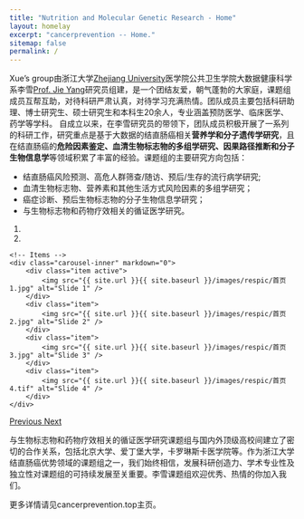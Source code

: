 ```yaml
---
title: "Nutrition and Molecular Genetic Research - Home"
layout: homelay
excerpt: "cancerprevention -- Home."
sitemap: false
permalink: /
---
```


Xue’s group由浙江大学[Zhejiang University](https://www.zju.edu.cn/english/)医学院公共卫生学院大数据健康科学系李雪[Prof. Jie Yang](https://ylab.top/jieyang/)研究员组建，是一个团结友爱，朝气蓬勃的大家庭，课题组成员互帮互助，对待科研严肃认真，对待学习充满热情。团队成员主要包括科研助理、博士研究生、硕士研究生和本科生20余人，专业涵盖预防医学、临床医学、药学等学科。
自成立以来，在李雪研究员的带领下，团队成员积极开展了一系列的科研工作，研究重点是基于大数据的结直肠癌相关**营养学和分子遗传学研究**，且在结直肠癌的**危险因素鉴定、血清生物标志物的多组学研究、因果路径推断和分子生物信息学**等领域积累了丰富的经验。课题组的主要研究方向包括： 

* 结直肠癌风险预测、高危人群筛查/随访、预后/生存的流行病学研究; 
* 血清生物标志物、营养素和其他生活方式风险因素的多组学研究；
* 癌症诊断、预后生物标志物的分子生物信息学研究；
* 与生物标志物和药物疗效相关的循证医学研究。

<div markdown="0" id="carousel" class="carousel slide" data-ride="carousel" data-interval="4000" data-pause="hover" >
    <!-- Menu -->
    <ol class="carousel-indicators">
        <li data-target="#carousel" data-slide-to="0" class="active"></li>
        <li data-target="#carousel" data-slide-to="1"></li>
        <!-- <li data-target="#carousel" data-slide-to="2"></li>
        <li data-target="#carousel" data-slide-to="3"></li>
        <li data-target="#carousel" data-slide-to="4"></li>
        <li data-target="#carousel" data-slide-to="5"></li>
        <li data-target="#carousel" data-slide-to="6"></li> -->
    </ol>

    <!-- Items -->
    <div class="carousel-inner" markdown="0">
        <div class="item active">
            <img src="{{ site.url }}{{ site.baseurl }}/images/respic/首页1.jpg" alt="Slide 1" />
        </div>
        <div class="item">
            <img src="{{ site.url }}{{ site.baseurl }}/images/respic/首页2.jpg" alt="Slide 2" />
        </div>
        <div class="item">
            <img src="{{ site.url }}{{ site.baseurl }}/images/respic/首页3.jpg" alt="Slide 3" />
        </div>
        <div class="item">
            <img src="{{ site.url }}{{ site.baseurl }}/images/respic/首页4.tif" alt="Slide 4" />   
        </div>
    </div>
  <a class="left carousel-control" href="#carousel" role="button" data-slide="prev">
    <span class="glyphicon glyphicon-chevron-left" aria-hidden="true"></span>
    <span class="sr-only">Previous</span>
  </a>
  <a class="right carousel-control" href="#carousel" role="button" data-slide="next">
    <span class="glyphicon glyphicon-chevron-right" aria-hidden="true"></span>
    <span class="sr-only">Next</span>
  </a>
</div>


与生物标志物和药物疗效相关的循证医学研究课题组与国内外顶级高校间建立了密切的合作关系，包括北京大学、爱丁堡大学，卡罗琳斯卡医学院等。作为浙江大学结直肠癌优势领域的课题组之一，我们始终相信，发展科研创造力、学术专业性及独立性对课题组的可持续发展至关重要。李雪课题组欢迎优秀、热情的你加入我们。


更多详情请见cancerprevention.top主页。


